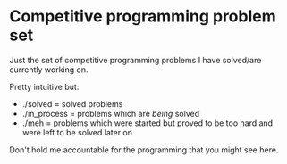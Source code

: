 # Competitive programming problem set

Just the set of competitive programming problems I have solved/are currently working on.

Pretty intuitive but:

* ./solved = solved problems
* ./in_process = problems which are _being_ solved 
* ./meh = problems which were started but proved to be too hard and were left to be solved later on

Don't hold me accountable for the programming that you might see here.
